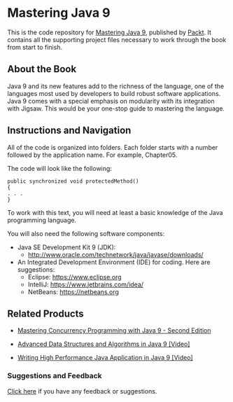 # Mastering Java 9
This is the code repository for [Mastering Java 9](https://www.packtpub.com/application-development/mastering-java-9?utm_source=github&utm_medium=repository&utm_campaign=9781786468734), published by [Packt](https://www.packtpub.com/?utm_source=github). It contains all the supporting project files necessary to work through the book from start to finish.
## About the Book
Java 9 and its new features add to the richness of the language, one of the languages most used by developers to build robust software applications. Java 9 comes with a special emphasis on modularity with its integration with Jigsaw. This would be your one-stop guide to mastering the language.
## Instructions and Navigation
All of the code is organized into folders. Each folder starts with a number followed by the application name. For example, Chapter05.



The code will look like the following:
```
public synchronized void protectedMethod()
{
. . .
}
```

To work with this text, you will need at least a basic knowledge of the Java programming
language.

You will also need the following software components:

* Java SE Development Kit 9 (JDK):
    * http://www.oracle.com/technetwork/java/javase/downloads/
* An Integrated Development Environment (IDE) for coding. Here are suggestions:
    * Eclipse: https://www.eclipse.org
    * IntelliJ: https://www.jetbrains.com/idea/
    * NetBeans: https://netbeans.org

## Related Products
* [Mastering Concurrency Programming with Java 9 - Second Edition](https://www.packtpub.com/application-development/mastering-concurrency-programming-java-9-second-edition?utm_source=github&utm_medium=repository&utm_campaign=9781785887949)

* [Advanced Data Structures and Algorithms in Java 9 [Video]](https://www.packtpub.com/application-development/advanced-data-structures-and-algorithms-java-9-video?utm_source=github&utm_medium=repository&utm_campaign=9781788624213)

* [Writing High Performance Java Application in Java 9 [Video]](https://www.packtpub.com/application-development/writing-high-performance-java-application-java-9-video?utm_source=github&utm_medium=repository&utm_campaign=9781788474993)

### Suggestions and Feedback
[Click here](https://docs.google.com/forms/d/e/1FAIpQLSe5qwunkGf6PUvzPirPDtuy1Du5Rlzew23UBp2S-P3wB-GcwQ/viewform) if you have any feedback or suggestions.
